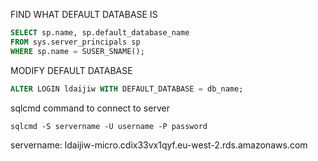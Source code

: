 FIND WHAT DEFAULT DATABASE IS

```sql
SELECT sp.name, sp.default_database_name
FROM sys.server_principals sp
WHERE sp.name = SUSER_SNAME();
```

MODIFY DEFAULT DATABASE
```sql
ALTER LOGIN ldaijiw WITH DEFAULT_DATABASE = db_name;
```

sqlcmd command to connect to server

```
sqlcmd -S servername -U username -P password
```


servername: ldaijiw-micro.cdix33vx1qyf.eu-west-2.rds.amazonaws.com
